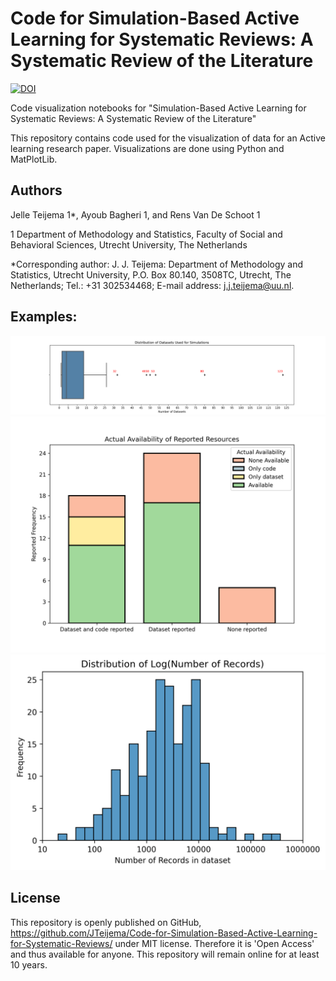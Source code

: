 # Code for Simulation-Based Active Learning for Systematic Reviews: A Systematic Review of the Literature
[![DOI](https://zenodo.org/badge/DOI/-.svg)](https://doi.org/-)

 Code visualization notebooks for "Simulation-Based Active Learning for Systematic Reviews: A Systematic Review of the Literature"
 
This repository contains code used for the visualization of data for an Active learning research paper. Visualizations are done using Python and MatPlotLib.

## Authors
Jelle Teijema 1*, Ayoub Bagheri 1, and Rens Van De Schoot 1

1 Department of Methodology and Statistics, Faculty of Social and Behavioral
Sciences, Utrecht University, The Netherlands

*Corresponding author: J. J. Teijema: Department of Methodology and Statistics,
Utrecht University, P.O. Box 80.140, 3508TC, Utrecht, The Netherlands; Tel.: +31
302534468; E-mail address: j.j.teijema@uu.nl.

## Examples:
![Image](/Code/Papers/Distribution%20of%20Datasets%20Used%20for%20Simulations.png)
![Image](/Code/Papers/Actual%20Availability%20of%20Reported%20Resources.png)
![Image](Code/Datasets/Distribution%20of%20Log(Number%20of%20Records).png)

## License

This repository is openly published on GitHub, https://github.com/JTeijema/Code-for-Simulation-Based-Active-Learning-for-Systematic-Reviews/ under MIT license. Therefore it is 'Open Access' and thus available for anyone. This repository will remain online for at least 10 years.
